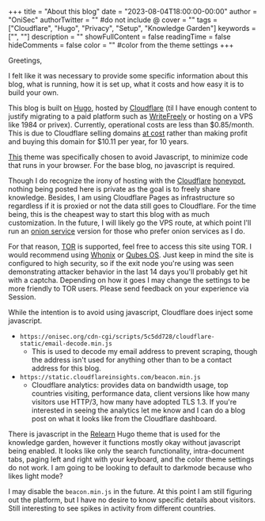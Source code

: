 +++
title = "About this blog"
date = "2023-08-04T18:00:00-00:00"
author = "OniSec"
authorTwitter = "" #do not include @
cover = ""
tags = ["Cloudflare", "Hugo", "Privacy", "Setup", "Knowledge Garden"]
keywords = ["", ""]
description = ""
showFullContent = false
readingTime = false
hideComments = false
color = "" #color from the theme settings
+++

Greetings,

I felt like it was necessary to provide some specific information about this blog, what is running, how it is set up, what it costs and how easy it is to build your own.

This blog is built on [Hugo](https://gohugo.io/), hosted by [Cloudflare](https://developers.cloudflare.com/pages/framework-guides/deploy-a-hugo-site/) (til I have enough content to justify migrating to a paid platform such as [WriteFreely](https://writefreely.org/) or hosting on a VPS like 1984 or privex). Currently, operational costs are less than $0.85/month. This is due to Cloudflare selling domains [at cost](https://www.cloudflare.com/products/registrar/) rather than making profit and buying this domain for $10.11 per year, for 10 years.

[This](https://github.com/janraasch/hugo-bearblog/) theme was specifically chosen to avoid Javascript, to minimize code that runs in your browser. For the base blog, no javascript is required.

Though I do recognize the irony of hosting with the [Cloudflare](https://unixsheikh.com/articles/stay-away-from-cloudflare.html) [honeypot](http://crimeflare.eu.org/), nothing being posted here is private as the goal is to freely share knowledge. Besides, I am using Cloudflare Pages as infrastructure so regardless if it is proxied or not the data still goes to Cloudflare. For the time being, this is the cheapest way to start this blog with as much customization. In the future, I will likely go the VPS route, at which point I'll run an [onion service](https://tb-manual.torproject.org/onion-services/) version for those who prefer onion services as I do.

For that reason, [TOR](https://www.torproject.org/) is supported, feel free to access this site using TOR. I would recommend using [Whonix](https://www.whonix.org/) or [Qubes OS](https://www.qubes-os.org/). Just keep in mind the site is configured to high security, so if the exit node you're using was seen demonstrating attacker behavior in the last 14 days you'll probably get hit with a captcha. Depending on how it goes I may change the settings to be more friendly to TOR users. Please send feedback on your experience via Session.

While the intention is to avoid using javascript, Cloudflare does inject some javascript.

- `https://onisec.org/cdn-cgi/scripts/5c5dd728/cloudflare-static/email-decode.min.js` 
    - This is used to decode my email address to prevent scraping, though the address isn't used for anything other than to be a contact address for this blog.
- `https://static.cloudflareinsights.com/beacon.min.js`
    - Cloudflare analytics: provides data on bandwidth usage, top countries visiting, performance data, client versions like how many visitors use HTTP/3, how many have adopted TLS 1.3. If you're interested in seeing the analytics let me know and I can do a blog post on what it looks like from the Cloudflare dashboard.

There is javascript in the [Relearn](https://github.com/McShelby/hugo-theme-relearn) Hugo theme that is used for the knowledge garden, however it functions mostly okay without javascript being enabled. It looks like only the search functionality, intra-document tabs, paging left and right with your keyboard, and the color theme settings do not work. I am going to be looking to default to darkmode because who likes light mode?

I may disable the `beacon.min.js` in the future. At this point I am still figuring out the platform, but I have no desire to know specific details about visitors. Still interesting to see spikes in activity from different countries.